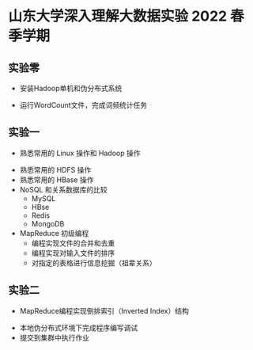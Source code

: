 # 山东大学深入理解大数据实验 2022 春季学期
## 实验零
* 安装Hadoop单机和伪分布式系统
- 运行WordCount文件，完成词频统计任务
## 实验一
* 熟悉常用的 Linux 操作和 Hadoop 操作
- 熟悉常用的 HDFS 操作
- 熟悉常用的 HBase 操作
- NoSQL 和关系数据库的比较
	- MySQL
	- HBse
	- Redis
	- MongoDB
- MapReduce 初级编程
	- 编程实现文件的合并和去重
	- 编程实现对输入文件的排序
	- 对指定的表格进行信息挖掘（祖辈关系）
## 实验二
* MapReduce编程实现倒排索引（Inverted Index）结构
- 本地伪分布式环境下完成程序编写调试
- 提交到集群中执行作业